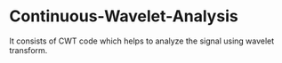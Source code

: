 # Continuous-Wavelet-Analysis
It consists of CWT code which helps to analyze the signal using wavelet transform.
